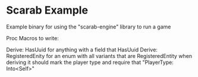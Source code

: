 # Scarab Example

Example binary for using the "scarab-engine" library to run a game




Proc Macros to write:

Derive: HasUuid for anything with a field that HasUuid
Derive: RegisteredEnity for an enum with all variants that are RegisteredEntity
    when deriving it should mark the player type and require that "PlayerType: Into\<Self\>"
